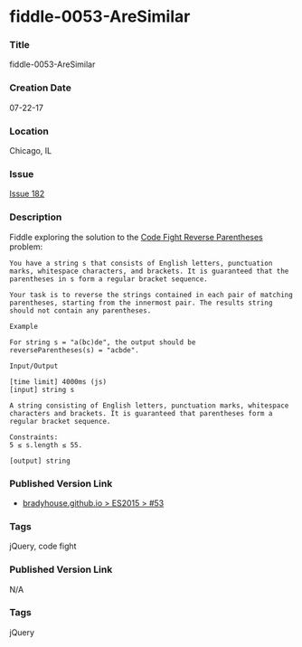 fiddle-0053-AreSimilar
======

### Title

fiddle-0053-AreSimilar


### Creation Date

07-22-17


### Location

Chicago, IL


### Issue

[Issue 182](https://github.com/bradyhouse/house/issues/182)

### Description

Fiddle exploring the solution to the [Code Fight Reverse Parentheses](https://codefights.com/arcade/intro/level-3/3o6QFqgYSontKsyk4) problem:

    You have a string s that consists of English letters, punctuation marks, whitespace characters, and brackets. It is guaranteed that the parentheses in s form a regular bracket sequence.
    
    Your task is to reverse the strings contained in each pair of matching parentheses, starting from the innermost pair. The results string should not contain any parentheses.
    
    Example
    
    For string s = "a(bc)de", the output should be
    reverseParentheses(s) = "acbde".
    
    Input/Output
    
    [time limit] 4000ms (js)
    [input] string s
    
    A string consisting of English letters, punctuation marks, whitespace characters and brackets. It is guaranteed that parentheses form a regular bracket sequence.
    
    Constraints:
    5 ≤ s.length ≤ 55.
    
    [output] string
    
    
### Published Version Link

* [bradyhouse.github.io > ES2015 > #53](http://bradyhouse.github.io/jquery/fiddle-0053-AreSimilar/index.html#)


### Tags

jQuery, code fight


### Published Version Link

N/A


### Tags

jQuery
